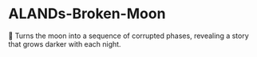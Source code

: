 # ALANDs-Broken-Moon
🌙 Turns the moon into a sequence of corrupted phases, revealing a story that grows darker with each night.
